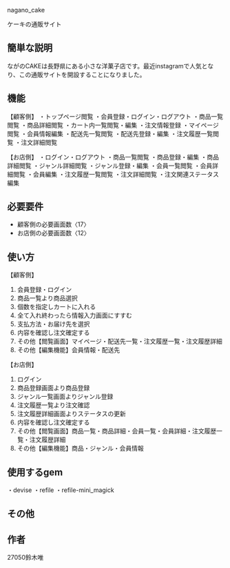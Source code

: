 nagano_cake

ケーキの通販サイト
 
## 簡単な説明

ながのCAKEは長野県にある小さな洋菓子店です。最近instagramで人気となり、この通販サイトを開設することになりました。 

 
## 機能

 【顧客側】
 ・トップページ閲覧
 ・会員登録・ログイン・ログアウト
 ・商品一覧閲覧
 ・商品詳細閲覧
 ・カート内一覧閲覧・編集
 ・注文情報登録
 ・マイページ閲覧
 ・会員情報編集
 ・配送先一覧閲覧
 ・配送先登録・編集
 ・注文履歴一覧閲覧
 ・注文詳細閲覧
 
 【お店側】
 ・ログイン・ログアウト
 ・商品一覧閲覧
 ・商品登録・編集
 ・商品詳細閲覧
 ・ジャンル詳細閲覧
 ・ジャンル登録・編集
 ・会員一覧閲覧
 ・会員詳細閲覧
 ・会員編集
 ・注文履歴一覧閲覧
 ・注文詳細閲覧
 ・注文関連ステータス編集

 
## 必要要件
 
- 顧客側の必要画面数〈17〉
- お店側の必要画面数〈12〉
 
 
## 使い方

 【顧客側】
1. 会員登録・ログイン
2. 商品一覧より商品選択
3. 個数を指定しカートに入れる
4. 全て入れ終わったら情報入力画面にすすむ
5. 支払方法・お届け先を選択
6. 内容を確認し注文確定する
7. その他【閲覧画面】マイページ・配送先一覧・注文履歴一覧・注文履歴詳細
8. その他【編集機能】会員情報・配送先
 
 【お店側】
1. ログイン
2. 商品登録画面より商品登録
3. ジャンル一覧画面よりジャンル登録
4. 注文履歴一覧より注文確認
5. 注文履歴詳細画面よりステータスの更新
6. 内容を確認し注文確定する
7. その他【閲覧画面】商品一覧・商品詳細・会員一覧・会員詳細・注文履歴一覧・注文履歴詳細
8. その他【編集機能】商品・ジャンル・会員情報


## 使用するgem
 
・devise
・refile
・refile-mini_magick

 
## その他
 

 
## 作者
 
27050鈴木唯

 
